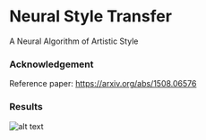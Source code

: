 # Neural Style Transfer
A Neural Algorithm of Artistic Style


### Acknowledgement
Reference paper: https://arxiv.org/abs/1508.06576


### Results
![alt text](https://github.com/ushashwat/neural_style_transfer_pytorch/blob/master/result_images.png)
